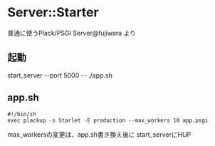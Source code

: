 
# Server::Starter

普通に使うPlack/PSGI Server@fujiwara より

##  起動

   start_server --port 5000 -- ./app.sh

## app.sh

    #!/bin/sh
    exec plackup -s Starlet -E production --max_workers 10 app.psgi


max_workersの変更は、app.sh書き換え後に start_serverにHUP



